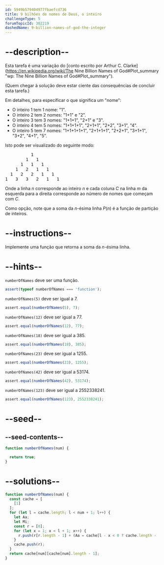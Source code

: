 ```yaml
---
id: 5949b579404977fbaefcd736
title: 9 bilhões de nomes de Deus, o inteiro
challengeType: 5
forumTopicId: 302219
dashedName: 9-billion-names-of-god-the-integer
---
```


# --description--

Esta tarefa é uma variação do [conto escrito por Arthur C. Clarke](https://en.wikipedia.org/wiki/The Nine Billion Names of God#Plot_summary "wp: The Nine Billion Names of God#Plot_summary").

(Quem chegar à solução deve estar ciente das consequências de concluir esta tarefa.)

Em detalhes, para especificar o que significa um "nome":

<ul>
  <li>O inteiro 1 tem 1 nome: "1".</li>
  <li>O inteiro 2 tem 2 nomes: "1+1" e "2".</li>
  <li>O inteiro 3 tem 3 nomes: "1+1+1", "2+1" e "3".</li>
  <li>O inteiro 4 tem 5 nomes: "1+1+1+1", "2+1+1", "2+2", "3+1", "4".</li>
  <li>O inteiro 5 tem 7 nomes: "1+1+1+1+1", "2+1+1+1", "2+2+1", "3+1+1", "3+2", "4+1", "5".</li>
</ul>

Isto pode ser visualizado do seguinte modo:

<pre>          1
        1   1
      1   1   1
    1   2   1   1
  1   2   2   1   1
1   3   3   2   1   1
</pre>

Onde a linha $n$ corresponde ao inteiro $n$ e cada coluna $C$ na linha $m$ da esquerda para a direita corresponde ao número de nomes que começam com $C$.

Como opção, note que a soma da $n$-ésima linha $P(n)$ é a função de partição de inteiros.

# --instructions--

Implemente uma função que retorna a soma da $n$-ésima linha.

# --hints--

`numberOfNames` deve ser uma função.

```js
assert(typeof numberOfNames === 'function');
```

`numberOfNames(5)` deve ser igual a 7.

```js
assert.equal(numberOfNames(5), 7);
```

`numberOfNames(12)` deve ser igual a 77.

```js
assert.equal(numberOfNames(12), 77);
```

`numberOfNames(18)` deve ser igual a 385.

```js
assert.equal(numberOfNames(18), 385);
```

`numberOfNames(23)` deve ser igual a 1255.

```js
assert.equal(numberOfNames(23), 1255);
```

`numberOfNames(42)` deve ser igual a 53174.

```js
assert.equal(numberOfNames(42), 53174);
```

`numberOfNames(123)` deve ser igual a 2552338241.

```js
assert.equal(numberOfNames(123), 2552338241);
```

# --seed--

## --seed-contents--

```js
function numberOfNames(num) {

  return true;
}
```

# --solutions--

```js
function numberOfNames(num) {
  const cache = [
    [1]
  ];
  for (let l = cache.length; l < num + 1; l++) {
    let Aa;
    let Mi;
    const r = [0];
    for (let x = 1; x < l + 1; x++) {
      r.push(r[r.length - 1] + (Aa = cache[l - x < 0 ? cache.length - (l - x) : l - x])[(Mi = Math.min(x, l - x)) < 0 ? Aa.length - Mi : Mi]);
    }
    cache.push(r);
  }
  return cache[num][cache[num].length - 1];
}
```
